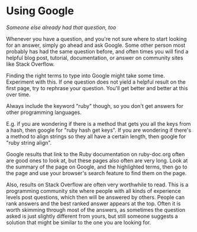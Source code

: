 # Using Google

*Someone else already had that question, too*

Whenever you have a question, and you're not sure where to start looking for an
answer, simply go ahead and ask Google. Some other person most probably has had
the same question before, and often times you will find a helpful blog post,
tutorial, documentation, or answer on community sites like Stack Overflow.

Finding the right terms to type into Google might take some time. Experiment
with this. If one question does not yield a helpful result on the first page,
try to rephrase your question. You'll get better and better at this over time.

Always include the keyword "ruby" though, so you don't get answers for other
programming languages.

E.g. if you are wondering if there is a method that gets you all the keys from
a hash, then google for "ruby hash get keys". If you are wondering if there's
a method to align strings so they all have a certain length, then google for
"ruby string align".

Google results that link to the Ruby documentation on ruby-doc.org often are
good ones to look at, but these pages also often are very long. Look at the
summary of the page on Google, and the highlighted terms, then go to the
page and use your browser's search feature to find them on the page.

Also, results on Stack Overflow are often very worthwhile to read. This is a
programming community site where people with all kinds of experience levels
post questions, which then will be answered by others. People can rank answers
and the best ranked answer appears at the top. Often it is worth skimming
through most of the answers, as sometimes the question asked is just slightly
different from yours, but still someone suggests a solution that might be
similar to the one you are looking for.
